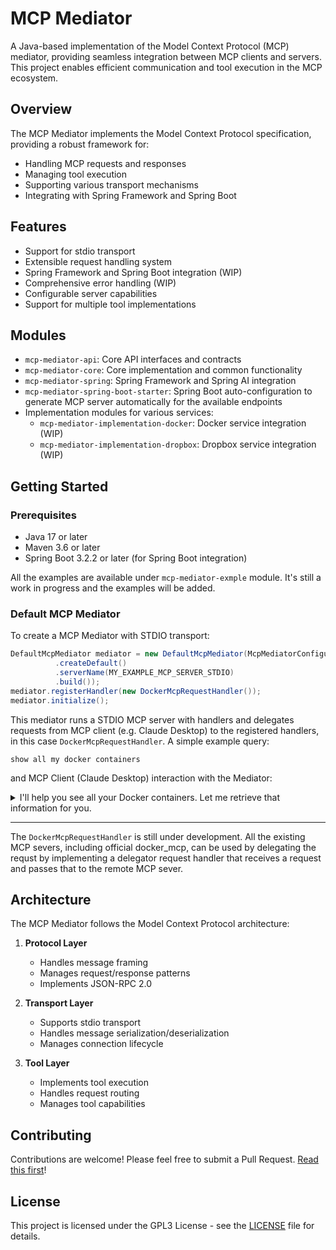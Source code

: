 # MCP Mediator

A Java-based implementation of the Model Context Protocol (MCP) mediator, providing seamless integration between MCP clients and servers. 
This project enables efficient communication and tool execution in the MCP ecosystem.

## Overview

The MCP Mediator implements the Model Context Protocol specification, providing a robust framework for:
- Handling MCP requests and responses
- Managing tool execution
- Supporting various transport mechanisms
- Integrating with Spring Framework and Spring Boot

## Features

- Support for stdio transport
- Extensible request handling system
- Spring Framework and Spring Boot integration (WIP)
- Comprehensive error handling (WIP)
- Configurable server capabilities
- Support for multiple tool implementations

## Modules

- `mcp-mediator-api`: Core API interfaces and contracts
- `mcp-mediator-core`: Core implementation and common functionality
- `mcp-mediator-spring`: Spring Framework and Spring AI integration
- `mcp-mediator-spring-boot-starter`: Spring Boot auto-configuration to generate MCP server automatically for the available endpoints
- Implementation modules for various services:
  - `mcp-mediator-implementation-docker`: Docker service integration (WIP)
  - `mcp-mediator-implementation-dropbox`: Dropbox service integration (WIP)

## Getting Started

### Prerequisites

- Java 17 or later
- Maven 3.6 or later
- Spring Boot 3.2.2 or later (for Spring Boot integration)

All the examples are available under `mcp-mediator-exmple` module. It's still a work in progress and the examples will be added.
### Default MCP Mediator 
To create a MCP Mediator with STDIO transport:
```java
DefaultMcpMediator mediator = new DefaultMcpMediator(McpMediatorConfigurationBuilder.builder()
          .createDefault()
          .serverName(MY_EXAMPLE_MCP_SERVER_STDIO)
          .build());
mediator.registerHandler(new DockerMcpRequestHandler());
mediator.initialize();

```
This mediator runs a STDIO MCP server with handlers and delegates requests from MCP client  (e.g. Claude Desktop) to
the registered handlers, in this case `DockerMcpRequestHandler`. A simple example query:

```text
show all my docker containers
```
and MCP Client (Claude Desktop) interaction with the Mediator:
<details>
 <summary>I'll help you see all your Docker containers. Let me retrieve that information for you. </summary>

```
> $ View result from get_all_containers
```

```json
{
   `loadAllContainers`: true
}
{
  "containers": [
      {
      "id": "61d89a44e4b5",
      "name": "nginx-proxy",
      "status": "running"
      },
      {
      "id": "2c5bfa3b0d93",
      "name": "gcr.io/k8s-minikube/kicbase:v0.0.46",
      "status": "running"
      },
       // ...
  ]
}
```
> Here are all your Docker containers, including both running and non-running containers:

<table>
  <thead>
      <tr>
          <th>CONTAINER ID</th>
          <th>NAME</th>
          <th>STATUS</th>
      </tr>
  </thead>
  <tbody>
      <tr>
          <td>61d89a44e4b5</td>
          <td>nginx-proxy</td>
          <td>running</td>
      </tr>
      <tr>
          <td>2c5bfa3b0d93</td>
          <td>gcr.io/k8s-minikube/kicbase:v0.0.46</td>
          <td>running</td>
      </tr>
      <tr>
          <td>...</td>
          <td>...</td>
          <td>...</td>
      </tr>
  </tbody>
</table>

> You have 10 containers total: 6 running, 2 exited, and 1 paused.

</details>

-----

The `DockerMcpRequestHandler` is still under development. All the existing MCP severs, including official docker_mcp, can be used by delegating the requst
by implementing a delegator request handler that receives a request and passes that to the remote MCP sever.

## Architecture

The MCP Mediator follows the Model Context Protocol architecture:

1. **Protocol Layer**
   - Handles message framing
   - Manages request/response patterns
   - Implements JSON-RPC 2.0

2. **Transport Layer**
   - Supports stdio transport
   - Handles message serialization/deserialization
   - Manages connection lifecycle

3. **Tool Layer**
   - Implements tool execution
   - Handles request routing
   - Manages tool capabilities

## Contributing

Contributions are welcome! Please feel free to submit a Pull Request. [Read this first](CONTRIBUTING.md)!

## License

This project is licensed under the GPL3 License - see the [LICENSE](https://choosealicense.com/licenses/gpl-3.0/) file for details.
